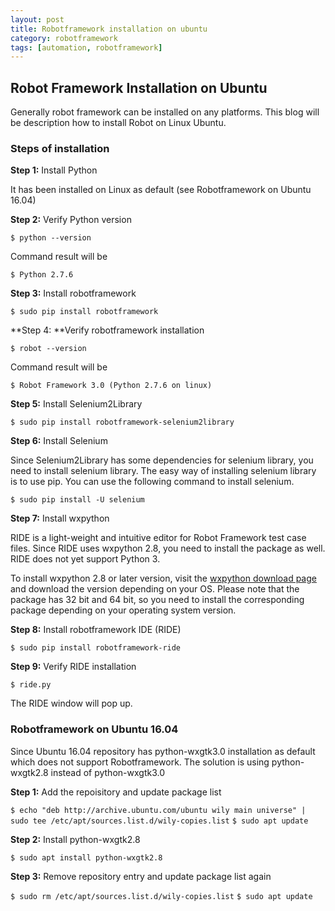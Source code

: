 ```yaml
---
layout: post
title: Robotframework installation on ubuntu
category: robotframework
tags: [automation, robotframework]
---
```


## Robot Framework Installation on Ubuntu

Generally robot framework can be installed on any platforms. This blog will be description how to install Robot on Linux Ubuntu.

### Steps of installation

**Step 1:** Install Python

It has been installed on Linux as default (see Robotframework on Ubuntu 16.04)

**Step 2:** Verify Python version

`$ python --version`

Command result will be

`$ Python 2.7.6`

**Step 3:** Install robotframework

`$ sudo pip install robotframework`

**Step 4: **Verify robotframework installation

`$ robot --version`

Command result will be

`$ Robot Framework 3.0 (Python 2.7.6 on linux)`

**Step 5:** Install Selenium2Library

`$ sudo pip install robotframework-selenium2library`

**Step 6:** Install Selenium

Since Selenium2Library has some dependencies for selenium library, you need to install selenium library. The easy way of installing selenium library is to use pip. You can use the following command to install selenium.

`$ sudo pip install -U selenium`

**Step 7:** Install wxpython

RIDE is a light-weight and intuitive editor for Robot Framework test case files. Since RIDE uses wxpython 2.8, you need to install the package as well. RIDE does not yet support Python 3.

To install wxpython 2.8 or later version, visit the [wxpython download page](http://wxpython.org/download.php#msw)  and download the version depending on your OS. Please note that the package has 32 bit and 64 bit, so you need to install the corresponding package depending on your operating system version. 

**Step 8:** Install robotframework IDE (RIDE)

`$ sudo pip install robotframework-ride`

**Step 9:** Verify RIDE installation

`$ ride.py`

The RIDE window will pop up.

### Robotframework on Ubuntu 16.04

Since Ubuntu 16.04 repository has python-wxgtk3.0 installation as default which does not support Robotframework. The solution is using python-wxgtk2.8 instead of python-wxgtk3.0

**Step 1:** Add the repoisitory and update package list

`$ echo "deb http://archive.ubuntu.com/ubuntu wily main universe" | sudo tee /etc/apt/sources.list.d/wily-copies.list`
`$ sudo apt update`

**Step 2:** Install  python-wxgtk2.8

`$ sudo apt install python-wxgtk2.8`

**Step 3:** Remove repository entry and update package list again 

`$ sudo rm /etc/apt/sources.list.d/wily-copies.list`
`$ sudo apt update`
